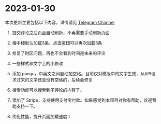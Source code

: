 # 2023-01-30

本次更新主要包括以下内容，详情请见 [Telegram Channel](https://t.me/mikuri520/2177)

1. 提交评论之后页面自动刷新，不再需要手动刷新页面

2. 楼中楼默认加载3条，点击按钮可以再次加载3条

3. 修复了时区问题，再也不会看到时间是未来的评论

4. 一些样式和文字上的小修改

5. 添加 pangu，中英文之间自动加空格。目前仅对模版中的文字生效，从API请求过来的文字还是没有空格的，后续会修复

6. 搜索功能可以搜索到子评论的内容了。

7. 添加了 Stripe，支持使用支付宝付款。如果感觉到本项目对你有帮助，欢迎赞助支持一下。

8. 优化性能，提升页面加载速度 t

